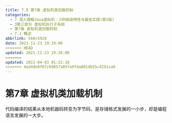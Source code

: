 ```yaml
---
title: 7.0 第7章 虚拟机类加载机制
categories: 
  - 7 深入理解Java虛拟机：JVM高级特性与最佳实践(第3版)
  - 3第三部分 虚拟机执行子系统
  - 第7章 虚拟机类加载机制
  - 7.1 概述
abbrlink: 560c5928
date: 2021-11-23 19:19:00
<<<<<<< HEAD
updated: 2021-11-23 19:26:06
=======
updated: 2022-04-03 01:21:18
>>>>>>> 4ed4de8f07c69857a05fa9fda8014b55c4291ca0
---
```

# 第7章 虚拟机类加载机制
代码编译的结果从本地机器码转变为字节码，是存储格式发展的一小步，却是编程语言发展的一大步。

